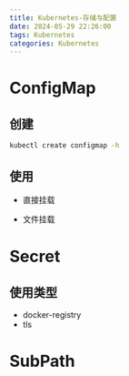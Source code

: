 ```yaml
---
title: Kubernetes-存储与配置
date: 2024-05-29 22:26:00
tags: Kubernetes
categories: Kubernetes
---
```


# ConfigMap

## 创建

```bash
kubectl create configmap -h
```

## 使用

- 直接挂载

- 文件挂载

# Secret

## 使用类型

- docker-registry
- tls

# SubPath